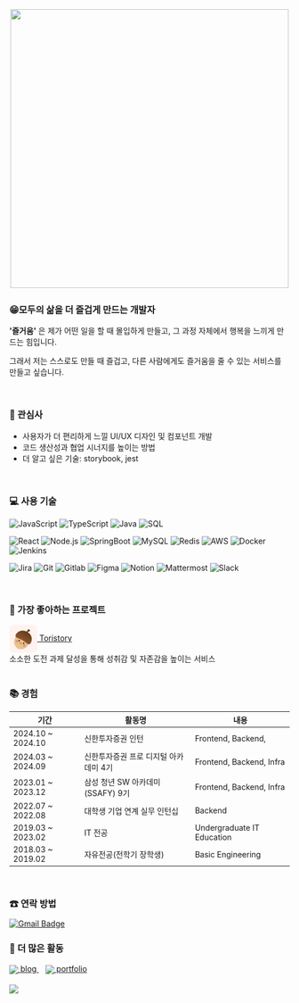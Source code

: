 <div align="center">
  <img src="https://github.com/KimRiun/KimRiun/assets/56223389/3e102c4c-1cc1-4083-9d6c-280371b678b9" width="500" height="500"/>
</div>

### 😁모두의 삶을 더 즐겁게 만드는 개발자

**'즐거움'** 은 제가 어떤 일을 할 때 몰입하게 만들고, 그 과정 자체에서 행복을 느끼게 만드는 힘입니다.

그래서 저는 스스로도 만들 때 즐겁고, 다른 사람에게도 즐거움을 줄 수 있는 서비스를 만들고 싶습니다.

<br>

### 📌 관심사
- 사용자가 더 편리하게 느낄 UI/UX 디자인 및 컴포넌트 개발
- 코드 생산성과 협업 시너지를 높이는 방법 <!-- 클린코드, 디자인 패턴, 코드리뷰, 그라운드 룰 등 -->
- 더 알고 싶은 기술: storybook, jest <!-- 컴포넌트 재사용성, js 테스팅 라이브러리, 다른 언어를 활용한 프론트개발  등 -->
<br>

### 💻 사용 기술
![JavaScript](https://img.shields.io/badge/-JavaScript-000?&logo=JavaScript)
![TypeScript](https://img.shields.io/badge/-TypeScript-000?&logo=TypeScript)
![Java](https://img.shields.io/badge/-Java-000?&logo=Java&logoColor=007396)
![SQL](https://img.shields.io/badge/-SQL-000?&logo=MySQL)


![React](https://img.shields.io/badge/-React-000?&logo=React)
![Node.js](https://img.shields.io/badge/-Node.js-000?&logo=node.js)
![SpringBoot](https://img.shields.io/badge/-SpringBoot-000?&logo=SpringBoot)
![MySQL](https://img.shields.io/badge/-MySQL-000?&logo=Mysql)
![Redis](https://img.shields.io/badge/-Redis-000?&logo=Redis)
![AWS](https://img.shields.io/badge/-AWS-000?&logo=Amazon-AWS&logoColor=F90)
![Docker](https://img.shields.io/badge/-Docker-000?&logo=Docker)
![Jenkins](https://img.shields.io/badge/-Jenkins-000?&logo=Jenkins)


![Jira](https://img.shields.io/badge/-Jira-000?&logo=jira)
![Git](https://img.shields.io/badge/-Git-000?&logo=git)
![Gitlab](https://img.shields.io/badge/-Gitlab-000?&logo=Gitlab)
![Figma](https://img.shields.io/badge/-Figma-000?&logo=Figma)
![Notion](https://img.shields.io/badge/-Notion-000?&logo=Notion)
![Mattermost](https://img.shields.io/badge/-Mattermost-000?&logo=Mattermost)
![Slack](https://img.shields.io/badge/-Slack-000?&logo=Slack)

<br>

### 💛 가장 좋아하는 프로젝트
<div>
  <a href="https://github.com/ToriStory/ToriStory">
  <img height=50 align="center" src="./assets/toristory_logo.png" />
    Toristory
  </a>
</div>

<div>소소한 도전 과제 달성을 통해 성취감 및 자존감을 높이는 서비스</div>

<br>


### 📚 경험

| 기간 | 활동명 | 내용 |
|--|--|--|
| 2024.10 ~ 2024.10 | 신한투자증권 인턴 | Frontend, Backend,
| 2024.03 ~ 2024.09 | 신한투자증권 프로 디지털 아카데미 4기 | Frontend, Backend, Infra
| 2023.01 ~ 2023.12 | 삼성 청년 SW 아카데미(SSAFY) 9기 | Frontend, Backend, Infra
| 2022.07 ~ 2022.08 | 대학생 기업 연계 실무 인턴십 | Backend
| 2019.03 ~ 2023.02 | IT 전공 | Undergraduate IT Education
| 2018.03 ~ 2019.02 | 자유전공(전학기 장학생) | Basic Engineering

<br>

### ☎ 연락 방법 
[![Gmail Badge](https://img.shields.io/badge/Gmail-d14836?style=flat-square&logo=Gmail&logoColor=white&link=mailto:kimriun27@gmail.com)](mailto:kimriun27@gmail.com)


### 🏓 더 많은 활동 
<a href="https://velog.io/@sue1199842/posts">
  <img height=30 align="center" src="https://images.velog.io/images/velog/profile/9aa07f66-5fcd-41f4-84f2-91d73afcec28/green%20favicon.png" />
  blog
</a>
&nbsp;&nbsp;
<a href="https://poised-mandible-7e9.notion.site/FE-Feeling-Engineer-958abc25b8cb484c955131ac23ee7ff1">
  <img height=30 align="center" src="https://upload.wikimedia.org/wikipedia/commons/4/45/Notion_app_logo.png" />
  portfolio
</a>

<br>
<br>

<div>
<a href="https://github.com/KimRiun/github-readme-stats">
  <img height=200 align="center" src="https://github-readme-stats.vercel.app/api?username=KimRiun&rank_icon=github" />
</a>
</div>




